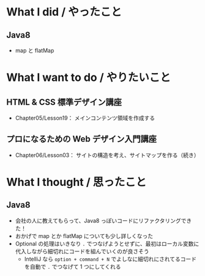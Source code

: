 # What I did / やったこと
## Java8
- map と flatMap

# What I want to do / やりたいこと
## HTML & CSS 標準デザイン講座
- Chapter05/Lesson19： メインコンテンツ領域を作成する

## プロになるための Web デザイン入門講座
- Chapter06/Lesson03： サイトの構造を考え、サイトマップを作る（続き）

# What I thought / 思ったこと
## Java8
- 会社の人に教えてもらって、Java8 っぽいコードにリファクタリングできた！
- おかげで map とか flatMap についても少し詳しくなった
- Optional の処理はいきなり `.` でつなげようとせずに、最初はローカル変数に代入しながら細切れにコードを組んでいくのが良さそう
    - IntelliJ なら `option + command + N` でよしなに細切れにされてるコードを自動で `.` でつなげて 1 つにしてくれる
